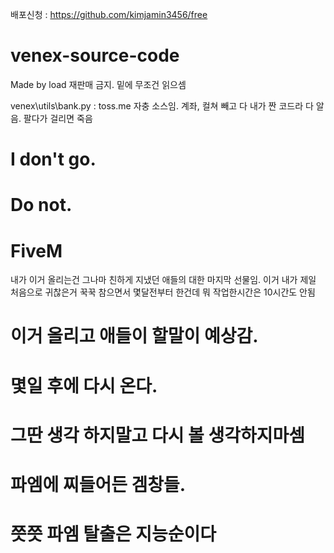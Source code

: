 배포신청 : https://github.com/kimjamin3456/free

# venex-source-code
Made by load 재판매 금지. 
밑에 무조건 읽으셈

venex\utils\bank.py : toss.me 자충 소스임. 
계좌, 컬쳐 빼고 다 내가 짠 코드라 다 알음.
팔다가 걸리면 죽음


# I don't go.
# Do not.
# FiveM

내가 이거 올리는건 그나마 친하게 지냈던 애들의 대한 마지막 선물임.
이거 내가 제일 처음으로 귀찮은거 꾹꾹 참으면서 몇달전부터 한건데 뭐 작업한시간은 10시간도 안됨

# 이거 올리고 애들이 할말이 예상감.
# 몇일 후에 다시 온다.
# 그딴 생각 하지말고 다시 볼 생각하지마셈
# 파엠에 찌들어든 겜창들.
# 쯧쯧 파엠 탈출은 지능순이다 
